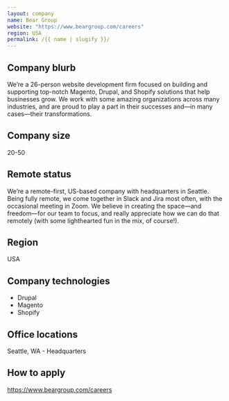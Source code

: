 ```yaml
---
layout: company
name: Bear Group
website: "https://www.beargroup.com/careers"
region: USA
permalink: /{{ name | slugify }}/
---
```


## Company blurb

We’re a 26-person website development firm focused on building and supporting 
top-notch Magento, Drupal, and Shopify solutions that help businesses grow. We 
work with some amazing organizations across many industries, and are proud to 
play a part in their successes and—in many cases—their transformations.

## Company size

20-50

## Remote status

We’re a remote-first, US-based company with headquarters in Seattle. Being 
fully remote, we come together in Slack and Jira most often, with the occasional 
meeting in Zoom. We believe in creating the space—and freedom—for our team to 
focus, and really appreciate how we can do that remotely (with some lighthearted 
fun in the mix, of course!).


## Region

USA

## Company technologies

- Drupal
- Magento
- Shopify

## Office locations

Seattle, WA - Headquarters

## How to apply

https://www.beargroup.com/careers